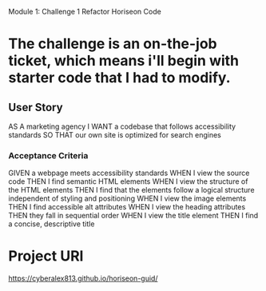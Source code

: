 Module 1: Challenge 1 Refactor Horiseon Code

# The challenge is an on-the-job ticket, which means i'll begin with starter code that I had to modify. 


## User Story
AS A marketing agency
I WANT a codebase that follows accessibility standards
SO THAT our own site is optimized for search engines

### Acceptance Criteria
GIVEN a webpage meets accessibility standards
WHEN I view the source code
THEN I find semantic HTML elements
WHEN I view the structure of the HTML elements
THEN I find that the elements follow a logical structure independent of styling and positioning
WHEN I view the image elements
THEN I find accessible alt attributes
WHEN I view the heading attributes
THEN they fall in sequential order
WHEN I view the title element
THEN I find a concise, descriptive title

# Project URl
https://cyberalex813.github.io/horiseon-guid/